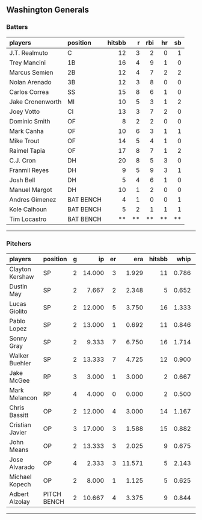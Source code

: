 ## Washington Generals

### Batters

 
|players          |position  | hitsbb|  r| rbi| hr| sb| 
|:----------------|:---------|------:|--:|---:|--:|--:| 
|J.T. Realmuto    |C         |     12|  3|   2|  0|  1| 
|Trey Mancini     |1B        |     16|  4|   9|  1|  0| 
|Marcus Semien    |2B        |     12|  4|   7|  2|  2| 
|Nolan Arenado    |3B        |     12|  3|   8|  0|  0| 
|Carlos Correa    |SS        |     15|  8|   6|  1|  0| 
|Jake Cronenworth |MI        |     10|  5|   3|  1|  2| 
|Joey Votto       |CI        |     13|  3|   7|  2|  0| 
|Dominic Smith    |OF        |      8|  2|   2|  0|  0| 
|Mark Canha       |OF        |     10|  6|   3|  1|  1| 
|Mike Trout       |OF        |     14|  5|   4|  1|  0| 
|Raimel Tapia     |OF        |     17|  8|   7|  1|  2| 
|C.J. Cron        |DH        |     20|  8|   5|  3|  0| 
|Franmil Reyes    |DH        |      9|  5|   9|  3|  1| 
|Josh Bell        |DH        |      5|  4|   6|  1|  0| 
|Manuel Margot    |DH        |     10|  1|   2|  0|  0| 
|Andres Gimenez   |BAT BENCH |      4|  1|   0|  0|  1| 
|Kole Calhoun     |BAT BENCH |      5|  2|   1|  1|  1| 
|Tim Locastro     |BAT BENCH |     **| **|  **| **| **| 

* * *

### Pitchers

 
|players         |position    |  g|     ip| er|    era| hitsbb|  whip| so|  w| sv| 
|:---------------|:-----------|--:|------:|--:|------:|------:|-----:|--:|--:|--:| 
|Clayton Kershaw |SP          |  2| 14.000|  3|  1.929|     11| 0.786| 15|  1|  0| 
|Dustin May      |SP          |  2|  7.667|  2|  2.348|      5| 0.652| 13|  0|  0| 
|Lucas Giolito   |SP          |  2| 12.000|  5|  3.750|     16| 1.333| 15|  0|  0| 
|Pablo Lopez     |SP          |  2| 13.000|  1|  0.692|     11| 0.846|  9|  0|  0| 
|Sonny Gray      |SP          |  2|  9.333|  7|  6.750|     16| 1.714| 17|  0|  0| 
|Walker Buehler  |SP          |  2| 13.333|  7|  4.725|     12| 0.900| 19|  0|  0| 
|Jake McGee      |RP          |  3|  3.000|  1|  3.000|      2| 0.667|  6|  0|  1| 
|Mark Melancon   |RP          |  4|  4.000|  0|  0.000|      2| 0.500|  7|  0|  3| 
|Chris Bassitt   |OP          |  2| 12.000|  4|  3.000|     14| 1.167| 17|  1|  0| 
|Cristian Javier |OP          |  3| 17.000|  3|  1.588|     15| 0.882| 19|  2|  0| 
|John Means      |OP          |  2| 13.333|  3|  2.025|      9| 0.675| 15|  2|  0| 
|Jose Alvarado   |OP          |  4|  2.333|  3| 11.571|      5| 2.143|  3|  0|  0| 
|Michael Kopech  |OP          |  2|  8.000|  1|  1.125|      5| 0.625| 13|  1|  0| 
|Adbert Alzolay  |PITCH BENCH |  2| 10.667|  4|  3.375|      9| 0.844| 13|  1|  0| 


* * *


